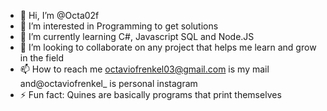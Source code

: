 - 👋 Hi, I’m @Octa02f
- 👀 I’m interested in Programming to get solutions 
- 🌱 I’m currently learning C#, Javascript SQL and Node.JS
- 💞️ I’m looking to collaborate on any project that helps me learn and grow in the field
- 📫 How to reach me octaviofrenkel03@gmail.com is my mail and@octaviofrenkel_ is personal instagram
- ⚡ Fun fact: Quines are basically programs that print themselves

<!---
Octa02f/Octa02f is a ✨ special ✨ repository because its `README.md` (this file) appears on your GitHub profile.
You can click the Preview link to take a look at your changes.
--->
